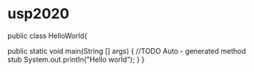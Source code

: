# usp2020


public class HelloWorld{

public static void main(String [] args) {
//TODO Auto - generated method stub
System.out.printIn("Hello world");
}
}